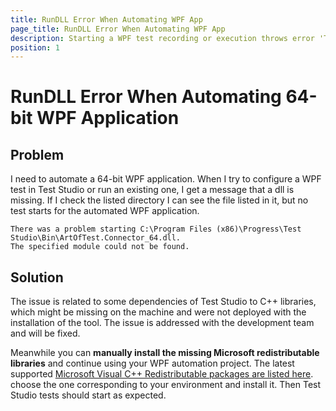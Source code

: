 ```yaml
---
title: RunDLL Error When Automating WPF App
page_title: RunDLL Error When Automating WPF App
description: Starting a WPF test recording or execution throws error 'There was a problem starting "C:\Program Files (x86)\Progress\Test Studio\Bin\ArtOfTest.Connector_64.dll". The specified module could not be found.' and doesn't start the run. Testing a 64-bit WPF application throws error in Test Studio.
position: 1
---
```

# RunDLL Error When Automating 64-bit WPF Application

## Problem

I need to automate a 64-bit WPF application. When I try to configure a WPF test in Test Studio or run an existing one, I get a message that a dll is missing. If I check the listed directory I can see the file listed in it, but no test starts for the automated WPF application.

```
There was a problem starting C:\Program Files (x86)\Progress\Test Studio\Bin\ArtOfTest.Connector_64.dll. 
The specified module could not be found.
```

## Solution

The issue is related to some dependencies of Test Studio to C++ libraries, which might be missing on the machine and were not deployed with the installation of the tool. The issue is addressed with the development team and will be fixed.

Meanwhile you can __manually install the missing Microsoft redistributable libraries__ and continue using your WPF automation project. The latest supported <a href="https://docs.microsoft.com/en-us/cpp/windows/latest-supported-vc-redist?view=msvc-170#visual-studio-2015-2017-2019-and-2022" target="_blank">Microsoft Visual C++ Redistributable packages are listed here</a>. choose the one corresponding to your environment and install it. Then Test Studio tests should start as expected.
